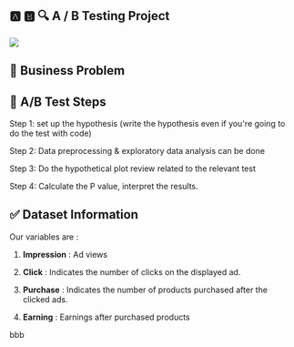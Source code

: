  ## :a: :b: :mag:  A / B Testing Project

![](https://cdn.ttgtmedia.com/rms/onlineimages/mobile_computing-ab_testing.png)


 ## :file_folder:  Business Problem
 
 
##  :feet: A/B Test Steps
 
Step 1: set up the hypothesis (write the hypothesis even if you're going to do the test with code)

Step 2: Data preprocessing & exploratory data analysis can be done

Step 3: Do the hypothetical plot review related to the relevant test

Step 4: Calculate the P value, interpret the results.
 
 
 
## :white_check_mark:  Dataset Information

Our variables are : 

1. **Impression** : Ad views

2. **Click** : Indicates the number of clicks on the displayed ad.

3. **Purchase** : Indicates the number of products purchased after the clicked ads.

4. **Earning** : Earnings after purchased products

bbb

